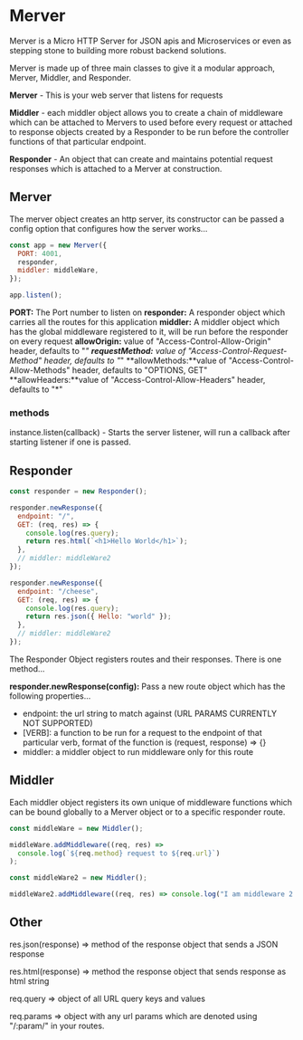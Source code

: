 # Merver

Merver is a Micro HTTP Server for JSON apis and Microservices or even as stepping stone to building more robust backend solutions.

Merver is made up of three main classes to give it a modular approach, Merver, Middler, and Responder.

**Merver** - This is your web server that listens for requests

**Middler** - each middler object allows you to create a chain of middleware which can be attached to Mervers to used before every request or attached to response objects created by a Responder to be run before the controller functions of that particular endpoint.

**Responder** - An object that can create and maintains potential request responses which is attached to a Merver at construction.

## Merver

The merver object creates an http server, its constructor can be passed a config option that configures how the server works...

```js
const app = new Merver({
  PORT: 4001,
  responder,
  middler: middleWare,
});

app.listen();
```

**PORT:** The Port number to listen on
**responder:** A responder object which carries all the routes for this application
**middler:** A middler object which has the global middleware registered to it, will be run before the responder on every request
**allowOrigin:** value of "Access-Control-Allow-Origin" header, defaults to "_"
**requestMethod:** value of "Access-Control-Request-Method" header, defaults to "_"
**allowMethods:**value of "Access-Control-Allow-Methods" header, defaults to "OPTIONS, GET"
**allowHeaders:**value of "Access-Control-Allow-Headers" header, defaults to "\*"

### methods

instance.listen(callback) - Starts the server listener, will run a callback after starting listener if one is passed.

## Responder

```js
const responder = new Responder();

responder.newResponse({
  endpoint: "/",
  GET: (req, res) => {
    console.log(res.query);
    return res.html(`<h1>Hello World</h1>`);
  },
  // middler: middleWare2
});

responder.newResponse({
  endpoint: "/cheese",
  GET: (req, res) => {
    console.log(res.query);
    return res.json({ Hello: "world" });
  },
  // middler: middleWare2
});
```

The Responder Object registers routes and their responses. There is one method...

**responder.newResponse(config):** Pass a new route object which has the following properties...

- endpoint: the url string to match against (URL PARAMS CURRENTLY NOT SUPPORTED)
- [VERB]: a function to be run for a request to the endpoint of that particular verb, format of the function is (request, response) => {}
- middler: a middler object to run middleware only for this route

## Middler

Each middler object registers its own unique of middleware functions which can be bound globally to a Merver object or to a specific responder route.

```js
const middleWare = new Middler();

middleWare.addMiddleware((req, res) =>
  console.log(`${req.method} request to ${req.url}`)
);

const middleWare2 = new Middler();

middleWare2.addMiddleware((req, res) => console.log("I am middleware 2!"));
```

## Other

res.json(response) => method of the response object that sends a JSON response

res.html(response) => method the response object that sends response as html string

req.query => object of all URL query keys and values

req.params => object with any url params which are denoted using "/:param/" in your routes.
